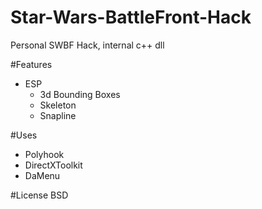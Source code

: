 # Star-Wars-BattleFront-Hack

Personal SWBF Hack, internal c++ dll

#Features
  - ESP
    - 3d Bounding Boxes
    - Skeleton
    - Snapline

#Uses
  - Polyhook
  - DirectXToolkit
  - DaMenu
  
#License
BSD

